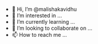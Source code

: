- 👋 Hi, I’m @malishakavidhu
- 👀 I’m interested in ...
- 🌱 I’m currently learning ...
- 💞️ I’m looking to collaborate on ...
- 📫 How to reach me ...

<!---
malishakavidhu/malishakavidhu is a ✨ special ✨ repository because its `README.md` (this file) appears on your GitHub profile.
You can click the Preview link to take a look at your changes.
--->
